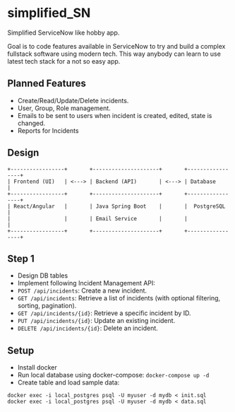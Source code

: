 # simplified_SN

Simplified ServiceNow like hobby app.

Goal is to code features available in ServiceNow to try and build a complex fullstack software using modern tech.
This way anybody can learn to use latest tech stack for a not so easy app.

Planned Features
----
* Create/Read/Update/Delete incidents.
* User, Group, Role management.
* Emails to be sent to users when incident is created, edited, state is changed.
* Reports for Incidents

Design
----
```
+-----------------+       +---------------------+       +-----------------+
| Frontend (UI)   | <---> | Backend (API)       | <---> | Database        |
+-----------------+       +---------------------+       +-----------------+
| React/Angular   |       | Java Spring Boot    |       |  PostgreSQL     |
|                 |       | Email Service       |       |                 |
+-----------------+       +---------------------+       +-----------------+
```

Step 1
----
* Design DB tables
* Implement following Incident Management API:
* `POST /api/incidents`: Create a new incident.
* `GET /api/incidents`: Retrieve a list of incidents (with optional filtering, sorting, pagination).
* `GET /api/incidents/{id}`: Retrieve a specific incident by ID.
* `PUT /api/incidents/{id}`: Update an existing incident.
* `DELETE /api/incidents/{id}`: Delete an incident.

Setup
----
* Install docker
* Run local database using docker-compose:
```docker-compose up -d```
* Create table and load sample data:
```
docker exec -i local_postgres psql -U myuser -d mydb < init.sql
docker exec -i local_postgres psql -U myuser -d mydb < data.sql
```